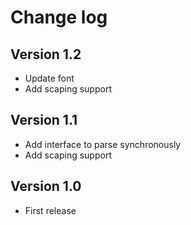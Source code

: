 # Change log

## Version 1.2

- Update font
- Add scaping support

## Version 1.1

- Add interface to parse synchronously
- Add scaping support

## Version 1.0

- First release
